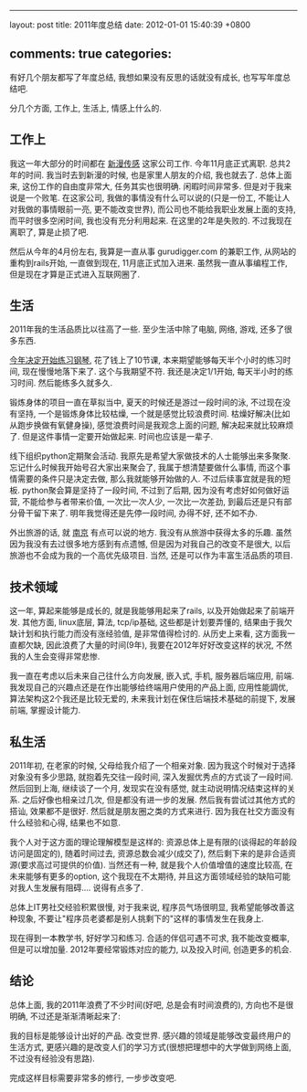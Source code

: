 
---
layout: post
title: 2011年度总结
date: 2012-01-01 15:40:39 +0800

comments: true
categories: 
---

有好几个朋友都写了年度总结, 我想如果没有反思的话就没有成长,
也写写年度总结吧.

分几个方面, 工作上, 生活上, 情感上什么的.

工作上
------------------------------

我这一年大部分的时间都在 [新漫传感](http://www.simaxtechnology.com)
这家公司工作. 今年11月底正式离职. 总共2年的时间. 我当时去到新漫的时候,
也是家里人朋友的介绍, 我也就去了. 总体上面来, 这份工作的自由度非常大,
任务其实也很明确. 闲暇时间非常多. 但是对于我来说是一个败笔. 在这家公司,
我做的事情没有什么可以说的(只是一份工, 不能让人对我做的事情眼前一亮,
更不能改变世界), 而公司也不能给我职业发展上面的支持, 而平时很多空闲时间,
我也没有充分利用起来. 在这里的2年是失败的. 不过我现在离职了,
算是止损了吧.

然后从今年的4月份左右, 我算是一直从事 gurudigger.com 的兼职工作,
从网站的重构到rails开始, 一直做到现在, 11月底正式加入进来.
虽然我一直从事编程工作, 但是现在才算是正式进入互联网圈了.

生活
------------------------------

2011年我的生活品质比以往高了一些. 至少生活中除了电脑, 网络, 游戏,
还多了很多东西.

[今年决定开始练习钢琴](http://blog.linjunhalida.com/article/%E4%BA%BA%E4%BA%BA%E9%83%BD%E5%BA%94%E8%AF%A5%E6%8E%8C%E6%8F%A1%E4%B8%80%E9%97%A8%E4%B9%90%E5%99%A8),
花了钱上了10节课, 本来期望能够每天半个小时的练习时间,
现在慢慢地落下来了. 这个与我期望不符. 我还是决定1/1开始,
每天半小时的练习时间. 然后能练多久就多久.

锻炼身体的项目一直在草拟当中, 夏天的时候还是游过一段时间的泳,
不过现在没有坚持, 一个是锻炼身体比较枯燥, 一个就是感觉比较浪费时间.
枯燥好解决(比如从跑步换做有氧健身操), 感觉浪费时间是我观念上面的问题,
解决起来就比较麻烦了. 但是这件事情一定要开始做起来. 时间也应该是一辈子.

线下组织python定期聚会活动. 我原先是希望大家做技术的人士能够出来多聚聚.
忘记什么时候我开始号召大家出来聚会了, 我属于想清楚要做什么事情,
而这个事情需要的条件只是决定去做, 那么我就能够开始做的人.
不过后续事宜就是我的短板. python聚会算是坚持了一段时间, 不过到了后期,
因为没有考虑好如何做好运营, 不能给参与者带来价值, 一次比一次人少,
一次比一次差劲, 到最后还是只有部分骨干留下来了.
明年我觉得还是先停一段时间, 办得不好, 还不如不办.

外出旅游的话, 就
[南京](http://blog.linjunhalida.com/article/%E5%8D%97%E4%BA%AC%E6%B8%B8%E8%AE%B0)
有点可以说的地方. 我没有从旅游中获得太多的乐趣.
虽然因为我没有去过很多地方感到有点遗憾, 但是因为对我自己的改变不是很大,
以后旅游也不会成为我的一个高优先级项目. 当然,
还是可以作为丰富生活品质的项目.

技术领域
------------------------------

这一年, 算起来能够是成长的, 就是我能够用起来了rails,
以及开始做起来了前端开发. 其他方面, linux底层, 算法, tcp/ip基础,
这些都是计划要弄懂的, 结果由于我欠缺计划和执行能力而没有涨经验值,
是非常值得检讨的. 从历史上来看, 这方面我一直都欠缺,
因此浪费了大量的时间(9年), 我要在2012年好好改变这样的状况,
不然我的人生会变得非常悲惨.

我一直在考虑以后未来自己往什么方向发展, 嵌入式, 手机, 服务器后端应用,
前端. 我发现自己的兴趣点还是在作出能够给终端用户使用的产品上面,
应用性能調优, 算法架构这2个我还是比较无爱的,
未来我计划在保住后端技术基础的前提下, 发展前端, 掌握设计能力.

私生活
------------------------------

2011年初, 在老家的时候, 父母给我介绍了一个相亲对象.
因为我这个时候对于选择对象没有多少思路, 就抱着先交往一段时间,
深入发掘优秀点的方式谈了一段时间. 然后回到上海, 继续谈了一个月,
发现实在没有感觉, 就主动说明情况结束这样的关系. 之后好像也相亲过几次,
但是都没有进一步的发展. 然后我有尝试过其他方式的搭讪, 效果都不是很好.
然后就是朋友圈之类的方式来进行. 因为我在社交方面没有什么经验和心得,
结果也不如意.

我个人对于这方面的理论理解模型是这样的:
资源总体上是有限的(谈得起的年龄段访问是固定的), 随着时间过去,
资源总数会减少(成交了), 然后剩下来的是非合适资源(要求高过可提供的价值).
当然还有一种, 就是我个人价值增值的速度比较高, 在未来能够有更多的option,
这个我现在不太期待, 并且这方面领域经验的缺陷可能对我人生发展有阻碍....
说得有点多了.

总体上IT男社交经验积累很慢, 对于我来说, 程序员气场很明显,
我希望能够改善这种现象,
不要让"程序员老婆都是别人挑剩下的"这样的事情发生在我身上.

现在得到一本教学书, 好好学习和练习. 合适的伴侣可遇不可求,
我不能改变概率, 但是可以增加量. 2012年要经常锻炼对应的能力,
以及投入时间, 创造更多的机会.

结论
------------------------------

总体上面, 我的2011年浪费了不少时间(好吧, 总是会有时间浪费的),
方向也不是很明确, 不过还是渐渐清晰起来了:

我的目标是能够设计出好的产品. 改变世界.
感兴趣的领域是能够改变最终用户的生活方式,
更感兴趣的是改变人们的学习方式(很想把理想中的大学做到网络上面,
不过没有经验没有思路).

完成这样目标需要非常多的修行, 一步步改变吧.
